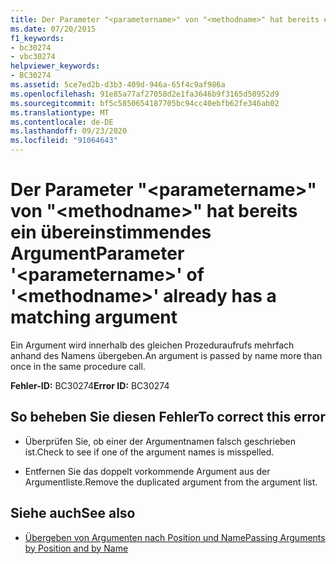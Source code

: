 ```yaml
---
title: Der Parameter "<parametername>" von "<methodname>" hat bereits ein übereinstimmendes Argument
ms.date: 07/20/2015
f1_keywords:
- bc30274
- vbc30274
helpviewer_keywords:
- BC30274
ms.assetid: 5ce7ed2b-d3b3-409d-946a-65f4c9af986a
ms.openlocfilehash: 91e85a77af27058d2e1fa3646b9f3165d50952d9
ms.sourcegitcommit: bf5c5850654187705bc94cc40ebfb62fe346ab02
ms.translationtype: MT
ms.contentlocale: de-DE
ms.lasthandoff: 09/23/2020
ms.locfileid: "91064643"
---
```

# <a name="parameter-parametername-of-methodname-already-has-a-matching-argument"></a><span data-ttu-id="26fae-102">Der Parameter "\<parametername>" von "\<methodname>" hat bereits ein übereinstimmendes Argument</span><span class="sxs-lookup"><span data-stu-id="26fae-102">Parameter '\<parametername>' of '\<methodname>' already has a matching argument</span></span>

<span data-ttu-id="26fae-103">Ein Argument wird innerhalb des gleichen Prozeduraufrufs mehrfach anhand des Namens übergeben.</span><span class="sxs-lookup"><span data-stu-id="26fae-103">An argument is passed by name more than once in the same procedure call.</span></span>  
  
 <span data-ttu-id="26fae-104">**Fehler-ID:** BC30274</span><span class="sxs-lookup"><span data-stu-id="26fae-104">**Error ID:** BC30274</span></span>  
  
## <a name="to-correct-this-error"></a><span data-ttu-id="26fae-105">So beheben Sie diesen Fehler</span><span class="sxs-lookup"><span data-stu-id="26fae-105">To correct this error</span></span>  
  
- <span data-ttu-id="26fae-106">Überprüfen Sie, ob einer der Argumentnamen falsch geschrieben ist.</span><span class="sxs-lookup"><span data-stu-id="26fae-106">Check to see if one of the argument names is misspelled.</span></span>  
  
- <span data-ttu-id="26fae-107">Entfernen Sie das doppelt vorkommende Argument aus der Argumentliste.</span><span class="sxs-lookup"><span data-stu-id="26fae-107">Remove the duplicated argument from the argument list.</span></span>  
  
## <a name="see-also"></a><span data-ttu-id="26fae-108">Siehe auch</span><span class="sxs-lookup"><span data-stu-id="26fae-108">See also</span></span>

- [<span data-ttu-id="26fae-109">Übergeben von Argumenten nach Position und Name</span><span class="sxs-lookup"><span data-stu-id="26fae-109">Passing Arguments by Position and by Name</span></span>](../programming-guide/language-features/procedures/passing-arguments-by-position-and-by-name.md)
